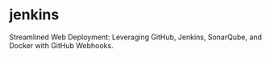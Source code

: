 # jenkins
Streamlined Web Deployment: Leveraging GitHub, Jenkins, SonarQube, and Docker with GitHub Webhooks.
